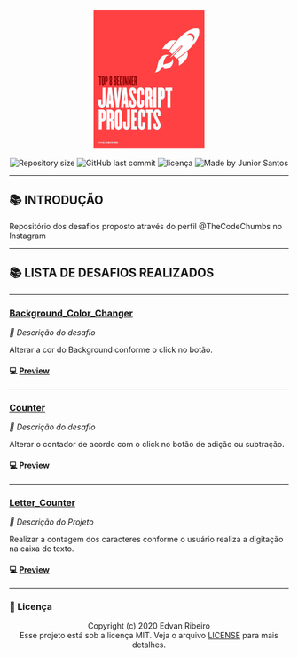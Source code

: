 <p align="center">
  <a href="https://www.instagram.com/p/B-Zh8fmAAMA/?igshid=17f7wwaulw52l">
    <img width="200px" height="250px" alt="Logo Casa Criativa" src="./img/bg.png" />
 </a>
<p align="center">
<img alt="Repository size" src="https://img.shields.io/github/repo-size/ejunior01/projetos_by_TheCodeChumbs">
<img alt="GitHub last commit" src="https://img.shields.io/github/last-commit/ejunior01/projetos_by_TheCodeChumbs">
<img  alt="licença" src="https://img.shields.io/github/license/ejunior01/projetos_by_TheCodeChumbs" />
<img alt="Made by Junior Santos" src="https://img.shields.io/badge/made%20by-Junior Santos-%237519C1">
<p/>

---

## :books: INTRODUÇÃO

Repositório dos desafios proposto através do perfil @TheCodeChumbs no Instagram

---

## :books: LISTA DE DESAFIOS REALIZADOS
---


### [Background_Color_Changer](https://github.com/ejunior01/projetos_by_TheCodeChumbs/tree/master/desafio_background_Color_Changer)

*:memo: Descrição do desafio*

Alterar a cor do Background conforme o click no botão.

#### :computer: [Preview](https://ejunior01.github.io/projetos_by_TheCodeChumbs/desafio_background_Color_Changer/)
---

### [Counter](https://github.com/ejunior01/projetos_by_TheCodeChumbs/tree/master/desafio_counter)

*:memo: Descrição do desafio*

Alterar o contador de acordo com o click no botão de adição ou subtração.

#### :computer: [Preview](https://ejunior01.github.io/projetos_by_TheCodeChumbs/desafio_counter/)
---


### [Letter_Counter](https://github.com/ejunior01/projetos_by_TheCodeChumbs/tree/master/desafio_letter_Counter)

*:memo: Descrição do Projeto*

Realizar a contagem dos caracteres conforme o usuário realiza a digitação na caixa de texto.

#### :computer: [Preview](https://ejunior01.github.io/projetos_by_TheCodeChumbs/desafio_letter_Counter/)
---


### :pencil: Licença

<p align="center">
	Copyright (c) 2020 Edvan Ribeiro
    <br/>
    Esse projeto está sob a licença MIT. Veja o arquivo <a href="https://github.com/ejunior01/projetos_by_TheCodeChumbs/blob/master/LICENSE">LICENSE</a> para mais detalhes.
</p>
